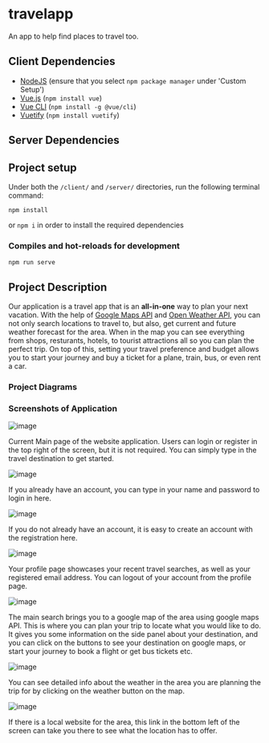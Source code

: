 # travelapp

An app to help find places to travel too.

## Client Dependencies
- [NodeJS](https://nodejs.org/en/) (ensure that you select `npm package manager` under 'Custom Setup')
- [Vue.js](https://v2.vuejs.org/) (`npm install vue`)
- [Vue CLI](https://cli.vuejs.org/#getting-started) (`npm install -g @vue/cli`)
- [Vuetify](https://vuetifyjs.com/en/) (`npm install vuetify`)

## Server Dependencies


## Project setup

Under both the `/client/` and `/server/` directories, run the following terminal command:
```
npm install
```
or `npm i` in order to install the required dependencies

### Compiles and hot-reloads for development
```
npm run serve
```
## Project Description

Our application is a travel app that is an **all-in-one** way to plan your next vacation. With the help of [Google Maps API](https://developers.google.com/maps) and [Open Weather API](https://openweathermap.org/), you can not only search locations to travel to, but also, get current and future weather forecast for the area. When in the map you can see everything from shops, resturants, hotels, to tourist attractions all so you can plan the perfect trip.  On top of this, setting your travel preference and budget allows you to start your journey and buy a ticket for a plane, train, bus, or even rent a car.

### Project Diagrams


### Screenshots of Application

![image](https://user-images.githubusercontent.com/49251120/205366815-dde3e608-ceaf-4125-a8d9-88398a8c810f.png)

Current Main page of the website application. Users can login or register in the top right of the screen, but it is not required. You can simply type in the travel destination to get started. 

![image](https://user-images.githubusercontent.com/49251120/205368102-35349702-2980-4884-abe5-97d099fd94b6.png)

If you already have an account, you can type in your name and password to login in here.

![image](https://user-images.githubusercontent.com/49251120/205368176-fd7463bd-8019-4c34-94b3-98b141e3a111.png)

If you do not already have an account, it is easy to create an account with the registration here. 

![image](https://user-images.githubusercontent.com/49251120/205368386-fe589cb0-28cf-4130-ad45-915c2ae35eb6.png)

Your profile page showcases your recent travel searches, as well as your registered email address. You can logout of your account from the profile page. 

![image](https://user-images.githubusercontent.com/49251120/206038028-32dc1bd0-3a2f-45e6-bef4-489e0369a4a9.png)

The main search brings you to a google map of the area using google maps API. This is where you can plan your trip to locate what you would like to do. It gives you some information on the side panel about your destination, and you can click on the buttons to see your destination on google maps, or start your journey to book a flight or get bus tickets etc. 

![image](https://user-images.githubusercontent.com/49251120/205367746-a7c06379-2e9b-4a5c-b4f8-49ca0238c691.png)

You can see detailed info about the weather in the area you are planning the trip for by clicking on the weather button on the map. 

![image](https://user-images.githubusercontent.com/49251120/205367788-f80cbe8b-9702-4c3c-8951-598eff730020.png)

If there is a local website for the area, this link in the bottom left of the screen can take you there to see what the location has to offer.

